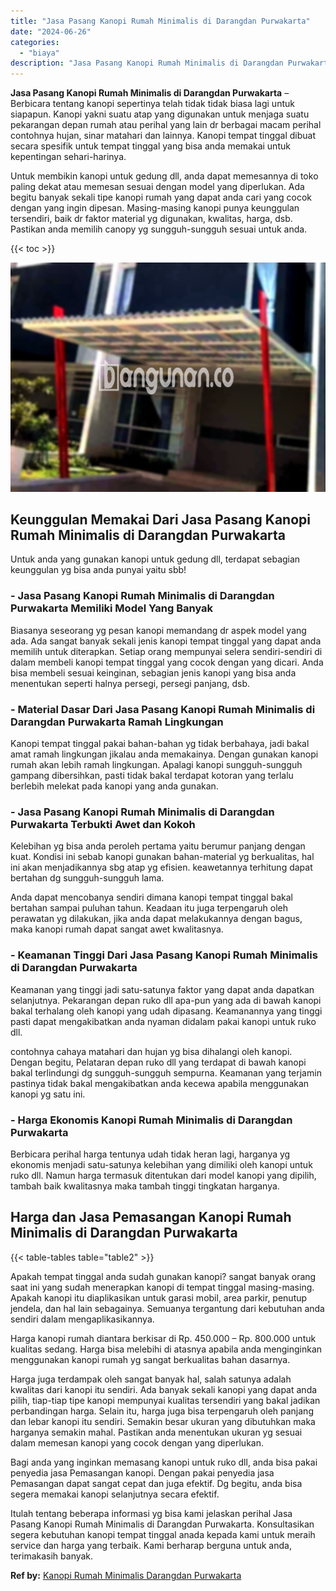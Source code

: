 ```yaml
---
title: "Jasa Pasang Kanopi Rumah Minimalis di Darangdan Purwakarta"
date: "2024-06-26"
categories: 
  - "biaya"
description: "Jasa Pasang Kanopi Rumah Minimalis di Darangdan Purwakarta. Itulah tentang beberapa informasi yg bisa kami jelaskan perihal Jasa Pasang Kanopi Rumah Minimali..."
---
```


**Jasa Pasang Kanopi Rumah Minimalis di Darangdan Purwakarta** – Berbicara tentang kanopi sepertinya telah tidak tidak biasa lagi untuk siapapun. Kanopi yakni suatu atap yang digunakan untuk menjaga suatu pekarangan depan rumah atau perihal yang lain dr berbagai macam perihal contohnya hujan, sinar matahari dan lainnya. Kanopi tempat tinggal dibuat secara spesifik untuk tempat tinggal yang bisa anda memakai untuk kepentingan sehari-harinya.

Untuk membikin kanopi untuk gedung dll, anda dapat memesannya di toko paling dekat atau memesan sesuai dengan model yang diperlukan. Ada begitu banyak sekali tipe kanopi rumah yang dapat anda cari yang cocok dengan yang ingin dipesan. Masing-masing kanopi punya keunggulan tersendiri, baik dr faktor material yg digunakan, kwalitas, harga, dsb. Pastikan anda memilih canopy yg sungguh-sungguh sesuai untuk anda.

{{< toc >}}

![Jasa Pasang Kanopi Rumah Minimalis di Darangdan Purwakarta](/images/harga-kanopi-minimalis-70.png)

## Keunggulan Memakai Dari Jasa Pasang Kanopi Rumah Minimalis di Darangdan Purwakarta

Untuk anda yang gunakan kanopi untuk gedung dll, terdapat sebagian keunggulan yg bisa anda punyai yaitu sbb!

### \- Jasa Pasang Kanopi Rumah Minimalis di Darangdan Purwakarta Memiliki Model Yang Banyak

Biasanya seseorang yg pesan kanopi memandang dr aspek model yang ada. Ada sangat banyak sekali jenis kanopi tempat tinggal yang dapat anda memilih untuk diterapkan. Setiap orang mempunyai selera sendiri-sendiri di dalam membeli kanopi tempat tinggal yang cocok dengan yang dicari. Anda bisa membeli sesuai keinginan, sebagian jenis kanopi yang bisa anda menentukan seperti halnya persegi, persegi panjang, dsb.

### \- Material Dasar Dari Jasa Pasang Kanopi Rumah Minimalis di Darangdan Purwakarta Ramah Lingkungan

Kanopi tempat tinggal pakai bahan-bahan yg tidak berbahaya, jadi bakal amat ramah lingkungan jikalau anda memakainya. Dengan gunakan kanopi rumah akan lebih ramah lingkungan. Apalagi kanopi sungguh-sungguh gampang dibersihkan, pasti tidak bakal terdapat kotoran yang terlalu berlebih melekat pada kanopi yang anda gunakan.

### \- Jasa Pasang Kanopi Rumah Minimalis di Darangdan Purwakarta Terbukti Awet dan Kokoh

Kelebihan yg bisa anda peroleh pertama yaitu berumur panjang dengan kuat. Kondisi ini sebab kanopi gunakan bahan-material yg berkualitas, hal ini akan menjadikannya sbg atap yg efisien. keawetannya terhitung dapat bertahan dg sungguh-sungguh lama.

Anda dapat mencobanya sendiri dimana kanopi tempat tinggal bakal bertahan sampai puluhan tahun. Keadaan itu juga terpengaruh oleh perawatan yg dilakukan, jika anda dapat melakukannya dengan bagus, maka kanopi rumah dapat sangat awet kwalitasnya.

### \- Keamanan Tinggi Dari Jasa Pasang Kanopi Rumah Minimalis di Darangdan Purwakarta

Keamanan yang tinggi jadi satu-satunya faktor yang dapat anda dapatkan selanjutnya. Pekarangan depan ruko dll apa-pun yang ada di bawah kanopi bakal terhalang oleh kanopi yang udah dipasang. Keamanannya yang tinggi pasti dapat mengakibatkan anda nyaman didalam pakai kanopi untuk ruko dll.

contohnya cahaya matahari dan hujan yg bisa dihalangi oleh kanopi. Dengan begitu, Pelataran depan ruko dll yang terdapat di bawah kanopi bakal terlindungi dg sungguh-sungguh sempurna. Keamanan yang terjamin pastinya tidak bakal mengakibatkan anda kecewa apabila menggunakan kanopi yg satu ini.

### \- Harga Ekonomis Kanopi Rumah Minimalis di Darangdan Purwakarta

Berbicara perihal harga tentunya udah tidak heran lagi, harganya yg ekonomis menjadi satu-satunya kelebihan yang dimiliki oleh kanopi untuk ruko dll. Namun harga termasuk ditentukan dari model kanopi yang dipilih, tambah baik kwalitasnya maka tambah tinggi tingkatan harganya.

## Harga dan Jasa Pemasangan Kanopi Rumah Minimalis di Darangdan Purwakarta

{{< table-tables table="table2" >}}

Apakah tempat tinggal anda sudah gunakan kanopi? sangat banyak orang saat ini yang sudah menerapkan kanopi di tempat tinggal masing-masing. Apakah kanopi itu diaplikasikan untuk garasi mobil, area parkir, penutup jendela, dan hal lain sebagainya. Semuanya tergantung dari kebutuhan anda sendiri dalam mengaplikasikannya.

Harga kanopi rumah diantara berkisar di Rp. 450.000 – Rp. 800.000 untuk kualitas sedang. Harga bisa melebihi di atasnya apabila anda menginginkan menggunakan kanopi rumah yg sangat berkualitas bahan dasarnya.

Harga juga terdampak oleh sangat banyak hal, salah satunya adalah kwalitas dari kanopi itu sendiri. Ada banyak sekali kanopi yang dapat anda pilih, tiap-tiap tipe kanopi mempunyai kualitas tersendiri yang bakal jadikan perbandingan harga. Selain itu, harga juga bisa terpengaruh oleh panjang dan lebar kanopi itu sendiri. Semakin besar ukuran yang dibutuhkan maka harganya semakin mahal. Pastikan anda menentukan ukuran yg sesuai dalam memesan kanopi yang cocok dengan yang diperlukan.

Bagi anda yang inginkan memasang kanopi untuk ruko dll, anda bisa pakai penyedia jasa Pemasangan kanopi. Dengan pakai penyedia jasa Pemasangan dapat sangat cepat dan juga efektif. Dg begitu, anda bisa segera memakai kanopi selanjutnya secara efektif.

Itulah tentang beberapa informasi yg bisa kami jelaskan perihal Jasa Pasang Kanopi Rumah Minimalis di Darangdan Purwakarta. Konsultasikan segera kebutuhan kanopi tempat tinggal anada kepada kami untuk meraih service dan harga yang terbaik. Kami berharap berguna untuk anda, terimakasih banyak.

**Ref by:**  [Kanopi Rumah Minimalis Darangdan Purwakarta](https://id.wikipedia.org/wiki/Kanopi)
